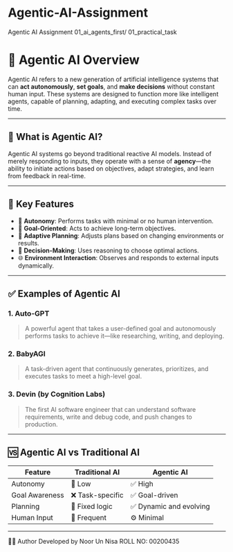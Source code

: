 # Agentic-AI-Assignment
Agentic AI Assignment 01_ai_agents_first/ 01_practical_task


# 🤖 Agentic AI Overview

Agentic AI refers to a new generation of artificial intelligence systems that can **act autonomously**, **set goals**, and **make decisions** without constant human input. These systems are designed to function more like intelligent agents, capable of planning, adapting, and executing complex tasks over time.

---

## 📌 What is Agentic AI?

Agentic AI systems go beyond traditional reactive AI models. Instead of merely responding to inputs, they operate with a sense of **agency**—the ability to initiate actions based on objectives, adapt strategies, and learn from feedback in real-time.

---

## 🧠 Key Features

- 🔁 **Autonomy**: Performs tasks with minimal or no human intervention.
- 🎯 **Goal-Oriented**: Acts to achieve long-term objectives.
- 🧩 **Adaptive Planning**: Adjusts plans based on changing environments or results.
- 🧠 **Decision-Making**: Uses reasoning to choose optimal actions.
- 🌐 **Environment Interaction**: Observes and responds to external inputs dynamically.

---

## ✅ Examples of Agentic AI

### 1. **Auto-GPT**
> A powerful agent that takes a user-defined goal and autonomously performs tasks to achieve it—like researching, writing, and deploying.

### 2. **BabyAGI**
> A task-driven agent that continuously generates, prioritizes, and executes tasks to meet a high-level goal.

### 3. **Devin (by Cognition Labs)**
> The first AI software engineer that can understand software requirements, write and debug code, and push changes to production.

---

## 🆚 Agentic AI vs Traditional AI

| Feature            | Traditional AI            | Agentic AI                        |
|--------------------|---------------------------|------------------------------------|
| Autonomy           | 🚫 Low                    | ✅ High                            |
| Goal Awareness     | ❌ Task-specific           | ✅ Goal-driven                     |
| Planning           | 🔁 Fixed logic            | ✅ Dynamic and evolving            |
| Human Input        | 👤 Frequent                | ⚙️ Minimal                         |

---



🧑‍💻 Author
Developed by Noor Un Nisa
ROLL NO: 00200435
